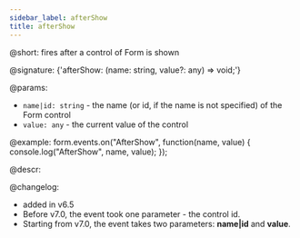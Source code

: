```yaml
---
sidebar_label: afterShow
title: afterShow
---          
```


@short: fires after a control of Form is shown

@signature: {'afterShow: (name: string, value?: any) => void;'}

@params:
- `name|id: string` - the name (or id, if the name is not specified) of the Form control
- `value: any` - the current value of the control

@example:
form.events.on("AfterShow", function(name, value) {
    console.log("AfterShow", name, value); 
});

@descr:

@changelog:
- added in v6.5
- Before v7.0, the event took one parameter - the control id.
- Starting from v7.0, the event takes two parameters: **name|id** and **value**.

[comment]: # (@relatedapi: form/api/form_beforeshow_event.md)
